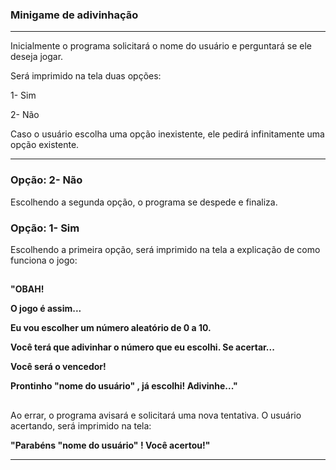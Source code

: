 ### Minigame de adivinhação 

***

Inicialmente o programa solicitará o nome do usuário e perguntará se ele deseja jogar.

Será imprimido na tela duas opções:

1- Sim

2- Não

Caso o usuário escolha uma opção inexistente, ele pedirá infinitamente uma opção existente.

***

### Opção: 2- Não

Escolhendo a segunda opção, o programa se despede e finaliza.



### Opção: 1- Sim

Escolhendo a primeira opção, será imprimido na tela a explicação de como funciona o jogo:

##

**"OBAH!**

**O jogo é assim...**

**Eu vou escolher um número aleatório de 0 a 10.**

**Você terá que adivinhar o número que eu escolhi. Se acertar...**

**Você será o vencedor!**

**Prontinho "nome do usuário" , já escolhi! Adivinhe..."**

##


Ao errar, o programa avisará e solicitará uma nova tentativa. O usuário acertando, será imprimido na tela:


**"Parabéns "nome do usuário" ! Você acertou!"**

***


